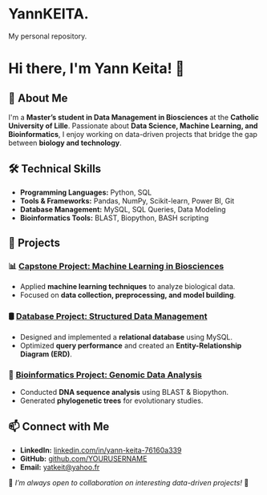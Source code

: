 # YannKEITA.
My personal repository.
# Hi there, I'm Yann Keita! 👋

## 🌱 About Me
I'm a **Master’s student in Data Management in Biosciences** at the **Catholic University of Lille**. Passionate about **Data Science, Machine Learning, and Bioinformatics**, I enjoy working on data-driven projects that bridge the gap between **biology and technology**.

## 🛠️ Technical Skills
- **Programming Languages:** Python, SQL
- **Tools & Frameworks:** Pandas, NumPy, Scikit-learn, Power BI, Git
- **Database Management:** MySQL, SQL Queries, Data Modeling
- **Bioinformatics Tools:** BLAST, Biopython, BASH scripting

## 🚀 Projects
### 📊 [Capstone Project: Machine Learning in Biosciences](https://github.com/YOURUSERNAME/capstone-data-analysis)
- Applied **machine learning techniques** to analyze biological data.
- Focused on **data collection, preprocessing, and model building**.

### 🛢️ [Database Project: Structured Data Management](https://github.com/YOURUSERNAME/structured-database-project)
- Designed and implemented a **relational database** using MySQL.
- Optimized **query performance** and created an **Entity-Relationship Diagram (ERD)**.

### 🔬 [Bioinformatics Project: Genomic Data Analysis](https://github.com/YOURUSERNAME/bioinformatics-genomics)
- Conducted **DNA sequence analysis** using BLAST & Biopython.
- Generated **phylogenetic trees** for evolutionary studies.

## 📫 Connect with Me
- **LinkedIn:** [linkedin.com/in/yann-keita-76160a339](https://www.linkedin.com/in/yann-keita-76160a339/)
- **GitHub:** [github.com/YOURUSERNAME](https://github.com/YOURUSERNAME)
- **Email:** yatkeit@yahoo.fr

📌 *I’m always open to collaboration on interesting data-driven projects!* 🚀
